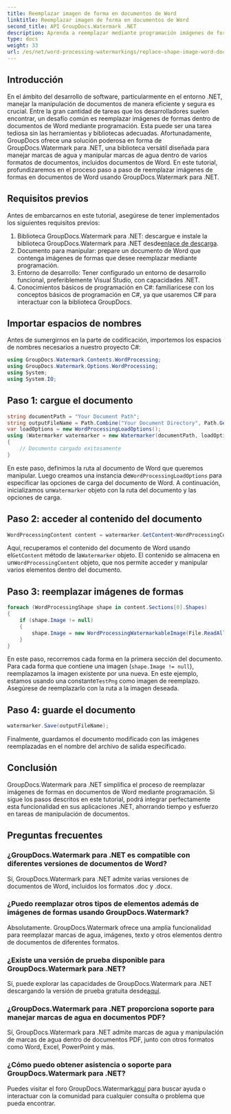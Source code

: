 ```yaml
---
title: Reemplazar imagen de forma en documentos de Word
linktitle: Reemplazar imagen de forma en documentos de Word
second_title: API GroupDocs.Watermark .NET
description: Aprenda a reemplazar mediante programación imágenes de formas en documentos de Word usando GroupDocs.Watermark para .NET. Simplifique las tareas de manipulación de documentos sin esfuerzo.
type: docs
weight: 33
url: /es/net/word-processing-watermarkings/replace-shape-image-word-docs/
---
```

## Introducción
En el ámbito del desarrollo de software, particularmente en el entorno .NET, manejar la manipulación de documentos de manera eficiente y segura es crucial. Entre la gran cantidad de tareas que los desarrolladores suelen encontrar, un desafío común es reemplazar imágenes de formas dentro de documentos de Word mediante programación. Esta puede ser una tarea tediosa sin las herramientas y bibliotecas adecuadas.
Afortunadamente, GroupDocs ofrece una solución poderosa en forma de GroupDocs.Watermark para .NET, una biblioteca versátil diseñada para manejar marcas de agua y manipular marcas de agua dentro de varios formatos de documentos, incluidos documentos de Word. En este tutorial, profundizaremos en el proceso paso a paso de reemplazar imágenes de formas en documentos de Word usando GroupDocs.Watermark para .NET.
## Requisitos previos
Antes de embarcarnos en este tutorial, asegúrese de tener implementados los siguientes requisitos previos:
1.  Biblioteca GroupDocs.Watermark para .NET: descargue e instale la biblioteca GroupDocs.Watermark para .NET desde[enlace de descarga](https://releases.groupdocs.com/Watermark/net/).
2. Documento para manipular: prepare un documento de Word que contenga imágenes de formas que desee reemplazar mediante programación.
3. Entorno de desarrollo: Tener configurado un entorno de desarrollo funcional, preferiblemente Visual Studio, con capacidades .NET.
4. Conocimientos básicos de programación en C#: familiarícese con los conceptos básicos de programación en C#, ya que usaremos C# para interactuar con la biblioteca GroupDocs.
## Importar espacios de nombres
Antes de sumergirnos en la parte de codificación, importemos los espacios de nombres necesarios a nuestro proyecto C#:
```csharp
using GroupDocs.Watermark.Contents.WordProcessing;
using GroupDocs.Watermark.Options.WordProcessing;
using System;
using System.IO;
```
## Paso 1: cargue el documento
```csharp
string documentPath = "Your Document Path";
string outputFileName = Path.Combine("Your Document Directory", Path.GetFileName(documentPath));
var loadOptions = new WordProcessingLoadOptions();
using (Watermarker watermarker = new Watermarker(documentPath, loadOptions))
{
    // Documento cargado exitosamente
}
```
 En este paso, definimos la ruta al documento de Word que queremos manipular. Luego creamos una instancia de`WordProcessingLoadOptions` para especificar las opciones de carga del documento de Word. A continuación, inicializamos un`Watermarker` objeto con la ruta del documento y las opciones de carga.
## Paso 2: acceder al contenido del documento
```csharp
WordProcessingContent content = watermarker.GetContent<WordProcessingContent>();
```
 Aquí, recuperamos el contenido del documento de Word usando el`GetContent` método de la`Watermarker` objeto. El contenido se almacena en un`WordProcessingContent` objeto, que nos permite acceder y manipular varios elementos dentro del documento.
## Paso 3: reemplazar imágenes de formas
```csharp
foreach (WordProcessingShape shape in content.Sections[0].Shapes)
{
    if (shape.Image != null)
    {
        shape.Image = new WordProcessingWatermarkableImage(File.ReadAllBytes(Constants.TestPng));
    }
}
```
En este paso, recorremos cada forma en la primera sección del documento. Para cada forma que contiene una imagen (`shape.Image != null`), reemplazamos la imagen existente por una nueva. En este ejemplo, estamos usando una constante`TestPng` como imagen de reemplazo. Asegúrese de reemplazarlo con la ruta a la imagen deseada.
## Paso 4: guarde el documento
```csharp
watermarker.Save(outputFileName);
```
Finalmente, guardamos el documento modificado con las imágenes reemplazadas en el nombre del archivo de salida especificado.

## Conclusión
GroupDocs.Watermark para .NET simplifica el proceso de reemplazar imágenes de formas en documentos de Word mediante programación. Si sigue los pasos descritos en este tutorial, podrá integrar perfectamente esta funcionalidad en sus aplicaciones .NET, ahorrando tiempo y esfuerzo en tareas de manipulación de documentos.
## Preguntas frecuentes
### ¿GroupDocs.Watermark para .NET es compatible con diferentes versiones de documentos de Word?
Sí, GroupDocs.Watermark para .NET admite varias versiones de documentos de Word, incluidos los formatos .doc y .docx.
### ¿Puedo reemplazar otros tipos de elementos además de imágenes de formas usando GroupDocs.Watermark?
Absolutamente. GroupDocs.Watermark ofrece una amplia funcionalidad para reemplazar marcas de agua, imágenes, texto y otros elementos dentro de documentos de diferentes formatos.
### ¿Existe una versión de prueba disponible para GroupDocs.Watermark para .NET?
 Sí, puede explorar las capacidades de GroupDocs.Watermark para .NET descargando la versión de prueba gratuita desde[aquí](https://releases.groupdocs.com/).
### ¿GroupDocs.Watermark para .NET proporciona soporte para manejar marcas de agua en documentos PDF?
Sí, GroupDocs.Watermark para .NET admite marcas de agua y manipulación de marcas de agua dentro de documentos PDF, junto con otros formatos como Word, Excel, PowerPoint y más.
### ¿Cómo puedo obtener asistencia o soporte para GroupDocs.Watermark para .NET?
 Puedes visitar el foro GroupDocs.Watermark[aquí](https://forum.groupdocs.com/c/watermark/19) para buscar ayuda o interactuar con la comunidad para cualquier consulta o problema que pueda encontrar.